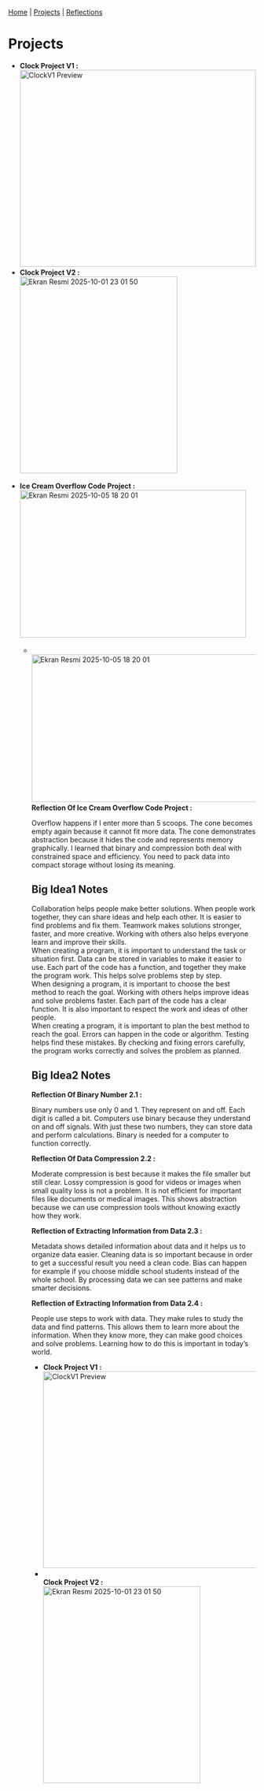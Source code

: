 [Home](README.md) | [Projects](projects.md) | [Reflections](reflections.md)

<html>
<body>

  <h1>Projects</h1>

  <section>
    <ul>
<li>
        <strong>Clock Project V1 :</strong> 
        <br>
        <img src="https://github.com/user-attachments/assets/db255f3c-1485-442a-8435-8fd6b0b02a7d" width="480" height="400" alt="ClockV1 Preview">
      </li>
      <li>
        <strong>Clock Project V2 :</strong>
        <br>
        <img width="320" height="400" alt="Ekran Resmi 2025-10-01 23 01 50" src="https://github.com/user-attachments/assets/bf6f6860-cc14-4eab-8f5a-19a224dea1ce" />
      </li>
    </ul>
  </section>

   <section>
    <ul>
<li>
        <strong>Ice Cream Overflow Code Project :</strong> 
        <br>
        <img width="460" height="300" alt="Ekran Resmi 2025-10-05 18 20 01" src="https://github.com/user-attachments/assets/9cd84930-0a7e-49e6-8c10-ac36d41b9188" />
      </li>
    <ul>
<li>
        <br>
        <img width="460" height="300" alt="Ekran Resmi 2025-10-05 18 20 01" src="https://github.com/user-attachments/assets/9bef2b29-e673-4945-8fab-6c202a68bef0" />
      </li>

  <section>
    <strong>Reflection Of Ice Cream Overflow Code Project :</strong>
    <p>
    Overflow happens if I enter more than 5 scoops. The cone becomes empty again because it cannot fit more data. The cone demonstrates abstraction because it hides the code and represents memory graphically. I learned that binary and compression both deal with constrained space and efficiency. You need to pack data into compact storage without losing its meaning.
    </p>
  </section>
 
<h2>Big Idea1 Notes</h2>
 
 <section>
  <section>
      Collaboration helps people make better solutions. When people work together, they can share ideas and help each other. It is easier to find problems and fix them. Teamwork makes solutions stronger, faster, and more creative. Working with others also helps everyone learn and improve their skills.
      <section>
        <section>
When creating a program, it is important to understand the task or situation first. Data can be stored in variables to make it easier to use. Each part of the code has a function, and together they make the program work. This helps solve problems step by step.
  <section>
    <section>
When designing a program, it is important to choose the best method to reach the goal. Working with others helps improve ideas and solve problems faster. Each part of the code has a clear function. It is also important to respect the work and ideas of other people.
  <section>
  <section>
When creating a program, it is important to plan the best method to reach the goal. Errors can happen in the code or algorithm. Testing helps find these mistakes. By checking and fixing errors carefully, the program works correctly and solves the problem as planned.
      <section>
  </section>
 
<h2>Big Idea2 Notes</h2>
 
  <section>
    <strong>Reflection Of Binary Number 2.1 :</strong>
    <p>
    Binary numbers use only 0 and 1. They represent on and off. Each digit is called a bit. Computers use binary because they understand on and off signals. With just these two numbers, they can store data and perform calculations. Binary is needed for a computer to function correctly.
    </p>
  </section>
 
 <section>
    <strong>Reflection Of Data Compression 2.2 :</strong>
    <p>
     Moderate compression is best because it makes the file smaller but still clear. Lossy compression is good for videos or images when small quality loss is not a problem. It is not efficient for important files like documents or medical images. This shows abstraction because we can use compression tools without knowing exactly how they work.
    </p>
  </section>
  
  <section>
    <strong>Reflection of Extracting Information from Data 2.3 :</strong>
    <p>
    Metadata shows detailed information about data and it helps us to organize data easier. Cleaning data is so important because in order to get a successful result you need a clean code. Bias can happen for example if you choose middle school students instead of the whole school. By processing data we can see patterns and make smarter decisions. 
    </p>
  </section>

  <section>
    <strong>Reflection of Extracting Information from Data 2.4 :</strong>
    <p>
      People use steps to work with data. They make rules to study the data and find patterns. This allows them to learn more about the information. When they know more, they can make good choices and solve problems. Learning how to do this is important in today’s world.
    </p>
  </section>
  
  <section>
    <ul>
<li>
        <strong>Clock Project V1 :</strong> 
        <br>
        <img src="https://github.com/user-attachments/assets/e1a311b4-0b50-4258-a87e-2d7b138dbd4c" width="480" height="400" alt="ClockV1 Preview">
      </li>
      <li>
        <br>
        <strong>Clock Project V2 :</strong>
        <br>
        <img width="320" height="400" alt="Ekran Resmi 2025-10-01 23 01 50" src="https://github.com/user-attachments/assets/e1a311b4-0b50-4258-a87e-2d7b138dbd4c" />
      <br>
      </li>
    </ul>
  </section>



